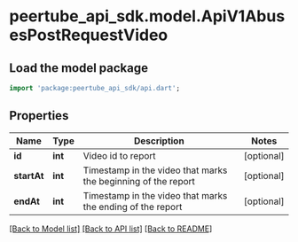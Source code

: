 # peertube_api_sdk.model.ApiV1AbusesPostRequestVideo

## Load the model package
```dart
import 'package:peertube_api_sdk/api.dart';
```

## Properties
Name | Type | Description | Notes
------------ | ------------- | ------------- | -------------
**id** | **int** | Video id to report | [optional] 
**startAt** | **int** | Timestamp in the video that marks the beginning of the report | [optional] 
**endAt** | **int** | Timestamp in the video that marks the ending of the report | [optional] 

[[Back to Model list]](../README.md#documentation-for-models) [[Back to API list]](../README.md#documentation-for-api-endpoints) [[Back to README]](../README.md)


